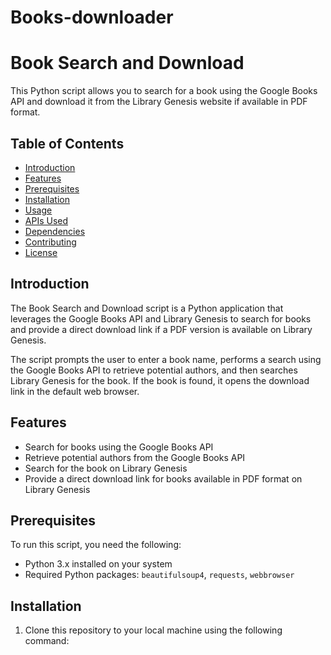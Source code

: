 # Books-downloader
# Book Search and Download

This Python script allows you to search for a book using the Google Books API and download it from the Library Genesis website if available in PDF format.

## Table of Contents

- [Introduction](#introduction)
- [Features](#features)
- [Prerequisites](#prerequisites)
- [Installation](#installation)
- [Usage](#usage)
- [APIs Used](#apis-used)
- [Dependencies](#dependencies)
- [Contributing](#contributing)
- [License](#license)

## Introduction

The Book Search and Download script is a Python application that leverages the Google Books API and Library Genesis to search for books and provide a direct download link if a PDF version is available on Library Genesis.

The script prompts the user to enter a book name, performs a search using the Google Books API to retrieve potential authors, and then searches Library Genesis for the book. If the book is found, it opens the download link in the default web browser.

## Features

- Search for books using the Google Books API
- Retrieve potential authors from the Google Books API
- Search for the book on Library Genesis
- Provide a direct download link for books available in PDF format on Library Genesis

## Prerequisites

To run this script, you need the following:

- Python 3.x installed on your system
- Required Python packages: `beautifulsoup4`, `requests`, `webbrowser`

## Installation

1. Clone this repository to your local machine using the following command:
   

